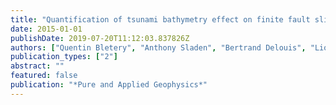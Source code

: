 ```yaml
---
title: "Quantification of tsunami bathymetry effect on finite fault slip inversion"
date: 2015-01-01
publishDate: 2019-07-20T11:12:03.837826Z
authors: ["Quentin Bletery", "Anthony Sladen", "Bertrand Delouis", "Lionel Mattéo"]
publication_types: ["2"]
abstract: ""
featured: false
publication: "*Pure and Applied Geophysics*"
---
```


